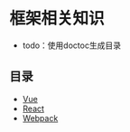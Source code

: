 # 框架相关知识

- todo：使用doctoc生成目录

## 目录

- [Vue](./Vue.md)
- [React](./React.md)
- [Webpack](./Webpack.md)
